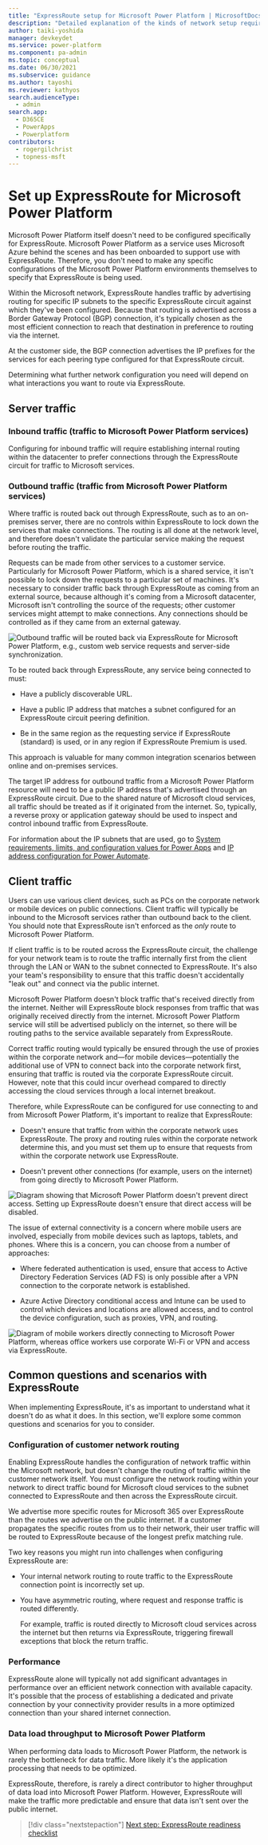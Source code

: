 ```yaml
---
title: "ExpressRoute setup for Microsoft Power Platform | MicrosoftDocs"
description: "Detailed explanation of the kinds of network setup required for enabling ExpressRoute with Microsoft Power Platform"
author: taiki-yoshida
manager: devkeydet
ms.service: power-platform
ms.component: pa-admin
ms.topic: conceptual
ms.date: 06/30/2021
ms.subservice: guidance
ms.author: tayoshi
ms.reviewer: kathyos
search.audienceType: 
  - admin
search.app: 
  - D365CE
  - PowerApps
  - Powerplatform
contributors:
  - rogergilchrist
  - topness-msft
---
```


# Set up ExpressRoute for Microsoft Power Platform

Microsoft Power Platform itself doesn't need to be configured specifically for
ExpressRoute. Microsoft Power Platform as a service uses Microsoft Azure behind the scenes
and has been onboarded to support use with ExpressRoute. Therefore, you don't need to make any
specific configurations of the Microsoft Power Platform environments themselves
to specify that ExpressRoute is being used.

Within the Microsoft network, ExpressRoute handles traffic by advertising
routing for specific IP subnets to the specific ExpressRoute circuit against
which they've been configured. Because that routing is advertised across a Border Gateway Protocol (BGP)
connection, it's typically chosen as the most efficient connection to reach
that destination in preference to routing via the internet.

At the customer side, the BGP connection advertises the IP prefixes for the
services for each peering type configured for that ExpressRoute circuit.

Determining what further network configuration you need will depend on what
interactions you want to route via ExpressRoute.

## Server traffic

### Inbound traffic (traffic to Microsoft Power Platform services)

Configuring for inbound traffic will require establishing internal routing
within the datacenter to prefer connections through the ExpressRoute circuit
for traffic to Microsoft services.

### Outbound traffic (traffic from Microsoft Power Platform services)

Where traffic is routed back out through ExpressRoute, such as to an on-premises
server, there are no controls within ExpressRoute to lock down the services that
make connections. The routing is all done at the network level, and therefore
doesn't validate the particular service making the request before routing the
traffic.

Requests can be made from other services to a customer service. Particularly
for Microsoft Power Platform, which is a shared service, it isn't possible to
lock down the requests to a particular set of machines. It's necessary to
consider traffic back through ExpressRoute as coming from an external source,
because although it's coming from a Microsoft datacenter, Microsoft isn't
controlling the source of the requests; other customer services might attempt to make
connections. Any connections should be controlled as if they came from an
external gateway.

![Outbound traffic will be routed back via ExpressRoute for Microsoft Power Platform, e.g., custom web service requests and server-side synchronization.](media/server-outbound-traffic.png)

To be routed back through ExpressRoute, any service being connected to
must:

-   Have a publicly discoverable URL.

-   Have a public IP address that matches a subnet configured for an
    ExpressRoute circuit peering definition.

-   Be in the same region as the requesting service if ExpressRoute (standard) is
    used, or in any region if ExpressRoute Premium is used.

This approach is valuable for many common integration
scenarios between online and on-premises services.

The target IP address for outbound traffic from a Microsoft Power Platform resource will need
to be a public IP address that's advertised through an ExpressRoute circuit. Due to the shared nature of Microsoft cloud services, all
traffic should be treated as if it originated from the internet. So, typically, a reverse proxy or application
gateway should be used to inspect and control inbound traffic from ExpressRoute.

For information about the IP subnets that are used, go to [System requirements, limits, and configuration values for Power Apps](/powerapps/maker/canvas-apps/limits-and-config#ip-addresses) and [IP address configuration for Power Automate](/power-automate/ip-address-configuration#connectors).

## Client traffic

Users can use various client devices, such as PCs on the corporate network or
mobile devices on public connections. Client traffic will typically be inbound
to the Microsoft services rather than outbound back to the client. You should
note that ExpressRoute isn't enforced as the *only* route to Microsoft Power Platform.

If client traffic is to be routed across the ExpressRoute circuit, the challenge for your network team
is to route the traffic internally first from the client through the
LAN or WAN to the subnet connected to ExpressRoute. It's also your team's responsibility to ensure that this
traffic doesn't accidentally "leak out" and connect via the public internet.

Microsoft Power Platform doesn't block traffic that's received directly from the
internet. Neither will ExpressRoute block responses from traffic that was
originally received directly from the internet. Microsoft Power Platform service will
still be advertised publicly on the internet, so there will be routing paths to
the service available separately from ExpressRoute.

Correct traffic routing would typically be ensured through the use of proxies within
the corporate network and&mdash;for mobile devices&mdash;potentially the additional use of
VPN to connect back into the corporate network first, ensuring that traffic is
routed via the corporate ExpressRoute circuit. However, note that this could
incur overhead compared to directly accessing the cloud services through a local
internet breakout.

Therefore, while ExpressRoute can be configured for use connecting to and from Microsoft Power
Platform, it's important to realize that ExpressRoute:

-   Doesn't ensure that traffic from within the corporate network uses
    ExpressRoute. The proxy and routing rules within the corporate network
    determine this, and you must set them up to ensure that requests from within the corporate network
    use ExpressRoute.

-   Doesn't prevent other connections (for example, users on the internet) from going
    directly to Microsoft Power Platform.

![Diagram showing that Microsoft Power Platform doesn't prevent direct access. Setting up ExpressRoute doesn't ensure that direct access will be disabled.](media/direct-access.png)

The issue of external connectivity is a concern where mobile users
are involved, especially from mobile devices such as laptops, tablets, and
phones. Where this is a concern, you can choose from a number of approaches:

-   Where federated authentication is used, ensure that access to Active Directory Federation Services (AD FS) is only
    possible after a VPN connection to the corporate network is established.

-   Azure Active Directory conditional access and Intune can be used to control which
    devices and locations are allowed access, and to control the device
    configuration, such as proxies, VPN, and routing.

![Diagram of mobile workers directly connecting to Microsoft Power Platform, whereas office workers use corporate Wi-Fi or VPN and access via ExpressRoute.](media/multiple-connectivity.png)

## Common questions and scenarios with ExpressRoute

When implementing ExpressRoute, it's as important to understand what it doesn't
do as what it does. In this section, we'll explore some common questions
and scenarios for you to consider.

### Configuration of customer network routing

Enabling ExpressRoute handles the configuration of network traffic within the
Microsoft network, but doesn't change the routing of traffic within the
customer network itself. You must configure the network routing within
your network to direct traffic bound for Microsoft cloud services to the subnet
connected to ExpressRoute and then across the ExpressRoute circuit.

We advertise more specific routes for Microsoft 365 over ExpressRoute than the
routes we advertise on the public internet. If a customer propagates the
specific routes from us to their network, their user traffic will be routed to
ExpressRoute because of the longest prefix matching rule.

Two key reasons you might run into challenges when configuring ExpressRoute are:

-   Your internal network routing to route traffic to the ExpressRoute
    connection point is incorrectly set up.

-   You have asymmetric routing, where request and response traffic is routed
    differently.

    For example, traffic is routed directly to Microsoft cloud services across
    the internet but then returns via ExpressRoute, triggering firewall
    exceptions that block the return traffic.

### Performance

ExpressRoute alone will typically not add significant advantages in performance
over an efficient network connection with available capacity. It's possible
that the process of establishing a dedicated and private connection by your
connectivity provider results in a more optimized connection than your shared
internet connection.

### Data load throughput to Microsoft Power Platform

When performing data loads to Microsoft Power Platform, the network is rarely
the bottleneck for data traffic. More likely it's the
application processing that needs to be optimized.

ExpressRoute, therefore, is rarely a direct contributor to higher throughput of
data load into Microsoft Power Platform. However, ExpressRoute will make the traffic
more predictable and ensure that data isn't sent over the public internet.

> [!div class="nextstepaction"]
> [Next step: ExpressRoute readiness checklist](checklist.md)